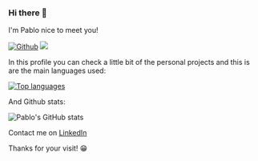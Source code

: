 ### Hi there 👋

I'm Pablo nice to meet you!

[![Github](https://img.shields.io/github/followers/pablodellacassa?label=Follow&style=social)](https://github.com/pablodellacassa)
![](https://visitor-badge.laobi.icu/badge?page_id=pablo-dellacassa.pablo-dellacassa)


In this profile you can check a little bit of the personal projects and this is are the main languages used:

[![Top languages](https://github-readme-stats.vercel.app/api/top-langs/?username=pablodellacassa&layout=compact)](https://github.com/anuraghazra/github-readme-stats)

And Github stats:

![Pablo's GitHub stats](https://github-readme-stats.vercel.app/api?username=pablodellacassa&show_icons=true&hide=stars,issues)

Contact me on [LinkedIn](https://www.linkedin.com/in/pablo-dellacassa/)

Thanks for your visit! 😁 

<!--
**pablo-dellacassa/pablo-dellacassa** is a ✨ _special_ ✨ repository because its `README.md` (this file) appears on your GitHub profile.

Here are some ideas to get you started:

- 🔭 I’m currently working on ...
- 🌱 I’m currently learning ...
- 👯 I’m looking to collaborate on ...
- 🤔 I’m looking for help with ...
- 💬 Ask me about ...
- 📫 How to reach me: ...
- 😄 Pronouns: ...
- ⚡ Fun fact: ...
-->
